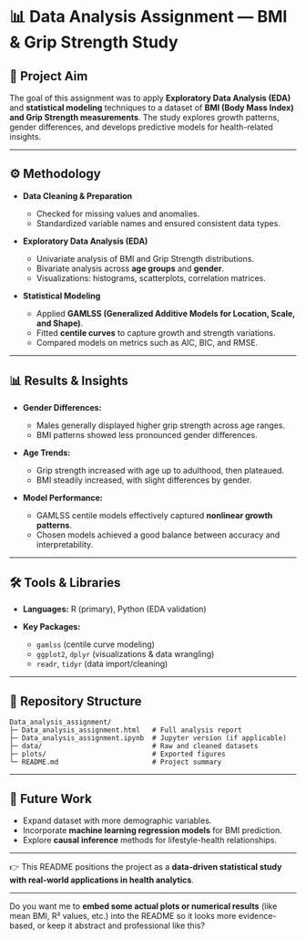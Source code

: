 # 📊 Data Analysis Assignment — BMI & Grip Strength Study

## 🎯 Project Aim

The goal of this assignment was to apply **Exploratory Data Analysis (EDA)** and **statistical modeling** techniques to a dataset of **BMI (Body Mass Index) and Grip Strength measurements**. The study explores growth patterns, gender differences, and develops predictive models for health-related insights.

---

## ⚙️ Methodology

* **Data Cleaning & Preparation**

  * Checked for missing values and anomalies.
  * Standardized variable names and ensured consistent data types.

* **Exploratory Data Analysis (EDA)**

  * Univariate analysis of BMI and Grip Strength distributions.
  * Bivariate analysis across **age groups** and **gender**.
  * Visualizations: histograms, scatterplots, correlation matrices.

* **Statistical Modeling**

  * Applied **GAMLSS (Generalized Additive Models for Location, Scale, and Shape)**.
  * Fitted **centile curves** to capture growth and strength variations.
  * Compared models on metrics such as AIC, BIC, and RMSE.

---

## 📊 Results & Insights

* **Gender Differences:**

  * Males generally displayed higher grip strength across age ranges.
  * BMI patterns showed less pronounced gender differences.

* **Age Trends:**

  * Grip strength increased with age up to adulthood, then plateaued.
  * BMI steadily increased, with slight differences by gender.

* **Model Performance:**

  * GAMLSS centile models effectively captured **nonlinear growth patterns**.
  * Chosen models achieved a good balance between accuracy and interpretability.

---

## 🛠️ Tools & Libraries

* **Languages:** R (primary), Python (EDA validation)
* **Key Packages:**

  * `gamlss` (centile curve modeling)
  * `ggplot2`, `dplyr` (visualizations & data wrangling)
  * `readr`, `tidyr` (data import/cleaning)

---

## 📂 Repository Structure

```
Data_analysis_assignment/
├─ Data_analysis_assignment.html   # Full analysis report
├─ Data_analysis_assignment.ipynb  # Jupyter version (if applicable)
├─ data/                           # Raw and cleaned datasets
├─ plots/                          # Exported figures
└─ README.md                       # Project summary
```

---

## 🔮 Future Work

* Expand dataset with more demographic variables.
* Incorporate **machine learning regression models** for BMI prediction.
* Explore **causal inference** methods for lifestyle-health relationships.

---

👉 This README positions the project as a **data-driven statistical study with real-world applications in health analytics**.

---

Do you want me to **embed some actual plots or numerical results** (like mean BMI, R² values, etc.) into the README so it looks more evidence-based, or keep it abstract and professional like this?
